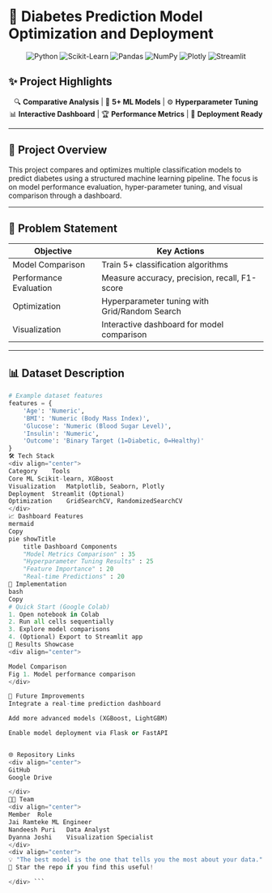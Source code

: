 # 🧠 Diabetes Prediction Model Optimization and Deployment

<div align="center">
  
![Python](https://img.shields.io/badge/python-3670A0?style=for-the-badge&logo=python&logoColor=ffdd54)
![Scikit-Learn](https://img.shields.io/badge/scikit--learn-%23F7931E.svg?style=for-the-badge&logo=scikit-learn&logoColor=white)
![Pandas](https://img.shields.io/badge/pandas-%23150458.svg?style=for-the-badge&logo=pandas&logoColor=white)
![NumPy](https://img.shields.io/badge/numpy-%23013243.svg?style=for-the-badge&logo=numpy&logoColor=white)
![Plotly](https://img.shields.io/badge/Plotly-%233F4F75.svg?style=for-the-badge&logo=plotly&logoColor=white)
![Streamlit](https://img.shields.io/badge/Streamlit-FF4B4B?style=for-the-badge&logo=Streamlit&logoColor=white)

</div>

## ✨ Project Highlights

<div align="center">
  
🔍 **Comparative Analysis** | 🎯 **5+ ML Models** | ⚙️ **Hyperparameter Tuning**  
📊 **Interactive Dashboard** | 🏆 **Performance Metrics** | 🚀 **Deployment Ready**

</div>

---

## 🌟 Project Overview

This project compares and optimizes multiple classification models to predict diabetes using a structured machine learning pipeline. The focus is on model performance evaluation, hyper-parameter tuning, and visual comparison through a dashboard.

---

## 🎯 Problem Statement

<div align="center">
  
| Objective | Key Actions |
|-----------|-------------|
| Model Comparison | Train 5+ classification algorithms |
| Performance Evaluation | Measure accuracy, precision, recall, F1-score |
| Optimization | Hyperparameter tuning with Grid/Random Search |
| Visualization | Interactive dashboard for model comparison |

</div>

---

## 📊 Dataset Description

```python
# Example dataset features
features = {
    'Age': 'Numeric',
    'BMI': 'Numeric (Body Mass Index)',
    'Glucose': 'Numeric (Blood Sugar Level)',
    'Insulin': 'Numeric',
    'Outcome': 'Binary Target (1=Diabetic, 0=Healthy)'
}
🛠️ Tech Stack
<div align="center">
Category	Tools
Core ML	Scikit-learn, XGBoost
Visualization	Matplotlib, Seaborn, Plotly
Deployment	Streamlit (Optional)
Optimization	GridSearchCV, RandomizedSearchCV
</div>
📈 Dashboard Features
mermaid
Copy
pie showTitle
    title Dashboard Components
    "Model Metrics Comparison" : 35
    "Hyperparameter Tuning Results" : 25
    "Feature Importance" : 20
    "Real-time Predictions" : 20
🚀 Implementation
bash
Copy
# Quick Start (Google Colab)
1. Open notebook in Colab
2. Run all cells sequentially
3. Explore model comparisons
4. (Optional) Export to Streamlit app
📌 Results Showcase
<div align="center">

Model Comparison
Fig 1. Model performance comparison
</div>

📌 Future Improvements
Integrate a real-time prediction dashboard

Add more advanced models (XGBoost, LightGBM)

Enable model deployment via Flask or FastAPI


🌐 Repository Links
<div align="center">
GitHub
Google Drive

</div>
👨‍💻 Team
<div align="center">
Member	Role
Jai Ramteke	ML Engineer
Nandeesh Puri	Data Analyst
Dyanna Joshi	Visualization Specialist
</div>
<div align="center">
💡 "The best model is the one that tells you the most about your data."
🌟 Star the repo if you find this useful!

</div> ```
